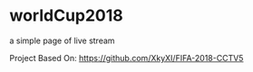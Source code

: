 # worldCup2018
a simple page of live stream

Project Based On: https://github.com/XkyXI/FIFA-2018-CCTV5